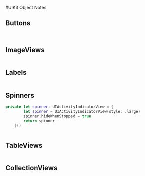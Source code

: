 #UIKit Object Notes

## Buttons

```swift

```

```swift

```
## ImageViews

```swift

```

## Labels

```swift

```

## Spinners

```swift
private let spinner: UIActivityIndicatorView = {
        let spinner = UIActivityIndicatorView(style: .large)
        spinner.hideWhenStopped = true
        return spinner
    }()
```
```swift

```

## TableViews

```swift

```

## CollectionViews

```swift

```
